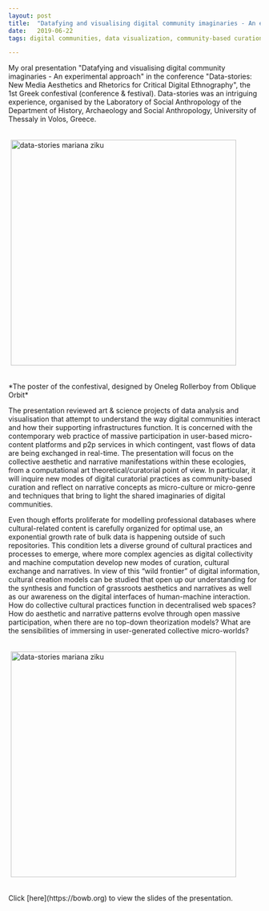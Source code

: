 ```yaml
---
layout: post
title:  "Datafying and visualising digital community imaginaries - An experimental approach"
date:   2019-06-22
tags: digital communities, data visualization, community-based curation, grassroots aesthetics, micro-genre 

---
```


My oral presentation "Datafying and visualising digital community imaginaries - An experimental approach" in the conference "Data-stories: New Media Aesthetics and Rhetorics for Critical Digital Ethnography", the 1st Greek confestival (conference & festival). Data-stories was an intriguing experience, organised by the Laboratory of Social Anthropology of the Department of History, Archaeology and Social Anthropology, University of Thessaly in Volos, Greece.  


<p><a href="https://datastoriesconfestival.weebly.com"><img src="https://mziku.github.io/images/datastories-poster-new-full-090419_orig.jpg" style="margin-top:5mm; margin-right:5mm; margin-bottom:5mm; margin-left:5;" alt="data-stories mariana ziku" width="450" height="auto" align="center"></a></p>  
*The poster of the confestival, designed by Oneleg Rollerboy from Oblique Orbit*

The presentation reviewed art & science projects of data analysis and visualisation that attempt to understand the way digital communities interact and how their supporting infrastructures function. It is concerned with the contemporary web practice of massive participation in user-based micro-content platforms and p2p services in which contingent, vast flows of data are being exchanged in real-time. The presentation will focus on the collective aesthetic and narrative manifestations within these ecologies, from a computational art theoretical/curatorial point of view. In particular, it will inquire new modes of digital curatorial practices as community-based curation and reflect on narrative concepts as micro-culture or micro-genre and techniques that bring to light the shared imaginaries of digital communities.  

Even though efforts proliferate for modelling professional databases where cultural-related content is carefully organized for optimal use, an exponential growth rate of bulk data is happening outside of such repositories. This condition lets a diverse ground of cultural practices and processes to emerge, where more complex agencies as digital collectivity and machine computation develop new modes of curation, cultural exchange and narratives. In view of this “wild frontier” of digital information, cultural creation models can be studied that open up our understanding for the synthesis and function of grassroots aesthetics and narratives as well as our awareness on the digital interfaces of human-machine interaction. How do collective cultural practices function in decentralised web spaces? How do aesthetic and narrative patterns evolve through open massive participation, when there are no top-down theorization models? What are the sensibilities of immersing in user-generated collective micro-worlds?  


<p><a href="https://docs.google.com/presentation/d/1sQaYd1bFR-ZYSxZwsX-YsYZ73hLd-qXyDObXppjCXok/edit?usp=sharing"><img src="https://mziku.github.io/images/datafying and visualising digital community imaginaries.jpg" style="margin-top:5mm; margin-right:5mm; margin-bottom:5mm; margin-left:5;" alt="data-stories mariana ziku" width="450" height="auto" align="center"></a></p>
Click [here](https://bowb.org) to view the slides of the presentation.  



